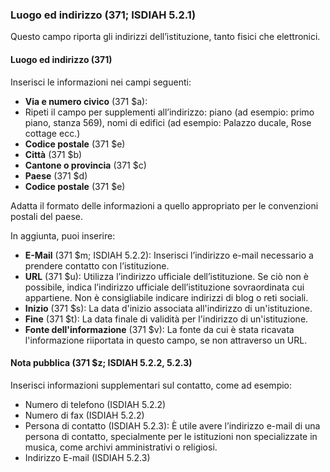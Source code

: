 ### Luogo ed indirizzo (371; ISDIAH 5.2.1)
Questo campo riporta gli indirizzi dell’istituzione, tanto fisici che elettronici.

#### Luogo ed indirizzo (371)
Inserisci le informazioni nei campi seguenti:

- **Via e numero civico** (371 $a):
- Ripeti il campo per supplementi all’indirizzo: piano (ad esempio: primo piano, stanza 569), nomi di edifici (ad esempio: Palazzo ducale, Rose cottage ecc.)
- **Codice postale** (371 $e)
- **Città** (371 $b)
- **Cantone o provincia** (371 $c)
- **Paese** (371 $d)
- **Codice postale** (371 $e)

Adatta il formato delle informazioni a quello appropriato per le convenzioni postali del paese.

In aggiunta, puoi inserire:
- **E-Mail** (371 $m; ISDIAH 5.2.2): Inserisci l’indirizzo e-mail necessario a prendere contatto con l’istituzione.
- **URL** (371 $u): Utilizza l’indirizzo ufficiale dell’istituzione. Se ciò non è possibile, indica l’indirizzo ufficiale dell’istituzione sovraordinata cui appartiene. Non è consigliabile indicare indirizzi di blog o reti sociali.
- **Inizio**  (371 $s): La data d'inizio associata all'indirizzo di un'istituzione.
- **Fine**  (371 $t): La data finale di validità per l'indirizzo di un'istituzione.
- **Fonte dell'informazione**  (371 $v): La fonte da cui è stata ricavata l'informazione riiportata in questo campo, se non attraverso un URL.

#### Nota pubblica (371 $z; ISDIAH 5.2.2, 5.2.3)
Inserisci informazioni supplementari sul contatto, come ad esempio:
- Numero di telefono (ISDIAH 5.2.2)
- Numero di fax (ISDIAH 5.2.2)
- Persona di contatto (ISDIAH 5.2.3): È utile avere l’indirizzo e-mail di una persona di contatto, specialmente per le istituzioni non specializzate in musica, come archivi amministrativi o religiosi.   
- Indirizzo E-mail (ISDIAH 5.2.3)
